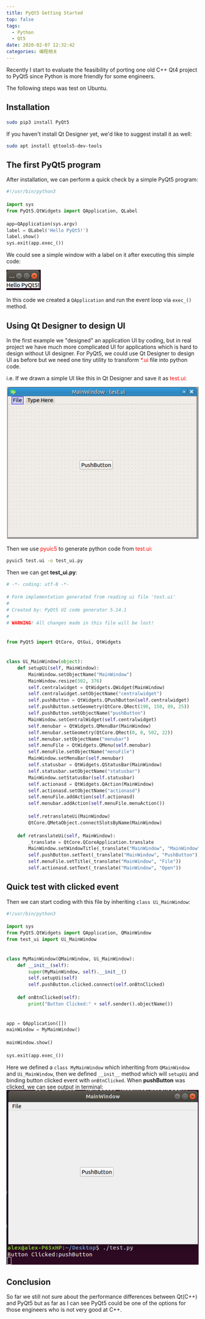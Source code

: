 ```yaml
---
title: PyQt5 Getting Started
top: false
tags:
  - Python
  - Qt5
date: 2020-02-07 12:32:42
categories: 编程相关
---
```

Recently I start to evaluate the feasibility of porting one old C++ Qt4 project to PyQt5 since Python is more friendly for some engineers.

<!--more-->

The following steps was test on Ubuntu.
## Installation
```bash
sudo pip3 install PyQt5
```

If you haven't install Qt Designer yet, we'd like to suggest install it as well:
```bash
sudo apt install qttools5-dev-tools
```

## The first PyQt5 program
After installation, we can perform a quick check by a simple PyQt5 program:
```py
#!/usr/bin/python3

import sys
from PyQt5.QtWidgets import QApplication, QLabel

app=QApplication(sys.argv)
label = QLabel('Hello PyQt5!')
label.show()
sys.exit(app.exec_())
```
We could see a simple window with a label on it after executing this simple code:

![](PyQt5-Getting-Started/hello.png)

In this code we created a `QApplication` and run the event loop via `exec_()` method.

## Using Qt Designer to design UI
In the first example we "designed" an application UI by coding, but in real project we have much more complicated UI for applications which is hard to design without UI designer. For PyQt5, we could use Qt Designer to design UI as before but we need one tiny utility to transform <span style="color:red">*.ui</span> file into python code.

i.e. If we drawn a simple UI like this in Qt Designer and save it as <span style="color:red">test.ui</span>:

![](PyQt5-Getting-Started/ui.png)

Then we use <span style="color:red">pyuic5</span> to generate python code from <span style="color:red">test.ui</span>:

```bash
pyuic5 test.ui -o test_ui.py
```

Then we can get **test_ui.py**:

```py
# -*- coding: utf-8 -*-

# Form implementation generated from reading ui file 'test.ui'
#
# Created by: PyQt5 UI code generator 5.14.1
#
# WARNING! All changes made in this file will be lost!


from PyQt5 import QtCore, QtGui, QtWidgets


class Ui_MainWindow(object):
    def setupUi(self, MainWindow):
        MainWindow.setObjectName("MainWindow")
        MainWindow.resize(502, 376)
        self.centralwidget = QtWidgets.QWidget(MainWindow)
        self.centralwidget.setObjectName("centralwidget")
        self.pushButton = QtWidgets.QPushButton(self.centralwidget)
        self.pushButton.setGeometry(QtCore.QRect(190, 150, 89, 25))
        self.pushButton.setObjectName("pushButton")
        MainWindow.setCentralWidget(self.centralwidget)
        self.menubar = QtWidgets.QMenuBar(MainWindow)
        self.menubar.setGeometry(QtCore.QRect(0, 0, 502, 22))
        self.menubar.setObjectName("menubar")
        self.menuFile = QtWidgets.QMenu(self.menubar)
        self.menuFile.setObjectName("menuFile")
        MainWindow.setMenuBar(self.menubar)
        self.statusbar = QtWidgets.QStatusBar(MainWindow)
        self.statusbar.setObjectName("statusbar")
        MainWindow.setStatusBar(self.statusbar)
        self.actionasd = QtWidgets.QAction(MainWindow)
        self.actionasd.setObjectName("actionasd")
        self.menuFile.addAction(self.actionasd)
        self.menubar.addAction(self.menuFile.menuAction())

        self.retranslateUi(MainWindow)
        QtCore.QMetaObject.connectSlotsByName(MainWindow)

    def retranslateUi(self, MainWindow):
        _translate = QtCore.QCoreApplication.translate
        MainWindow.setWindowTitle(_translate("MainWindow", "MainWindow"))
        self.pushButton.setText(_translate("MainWindow", "PushButton"))
        self.menuFile.setTitle(_translate("MainWindow", "File"))
        self.actionasd.setText(_translate("MainWindow", "Open"))

```
## Quick test with clicked event

Then we can start coding with this file by inheriting `class Ui_MainWindow`:

```py
#!/usr/bin/python3

import sys
from PyQt5.QtWidgets import QApplication, QMainWindow
from test_ui import Ui_MainWindow


class MyMainWindow(QMainWindow, Ui_MainWindow):
    def __init__(self):
        super(MyMainWindow, self).__init__()
        self.setupUi(self)
        self.pushButton.clicked.connect(self.onBtnClicked)

    def onBtnClicked(self):
        print("Button Clicked:" + self.sender().objectName())


app = QApplication([])
mainWindow = MyMainWindow()

mainWindow.show()

sys.exit(app.exec_())

```
Here we defined a `class MyMainWindow` which inheriting from `QMainWindow` and `Ui_MainWindow`, then we defined `__init__` method which will `setupUi` and binding button clicked event with `onBtnClicked`. When **pushButton** was clicked, we can see output in terminal:
![](PyQt5-Getting-Started/btn_clicked.png)

## Conclusion
So far we still not sure about the performance differences between Qt(C++) and PyQt5 but as far as I can see PyQt5 could be one of the options for those engineers who is not very good at C++.
